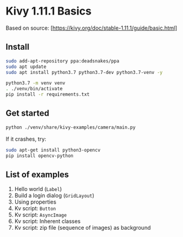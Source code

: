 # Kivy 1.11.1 Basics

Based on source: [https://kivy.org/doc/stable-1.11.1/guide/basic.html]

## Install

```bash
sudo add-apt-repository ppa:deadsnakes/ppa
sudo apt update
sudo apt install python3.7 python3.7-dev python3.7-venv -y

python3.7 -m venv venv
. ./venv/bin/activate
pip install -r requirements.txt
```

## Get started

```bash
python ./venv/share/kivy-examples/camera/main.py
```

If it crashes, try:

```bash
sudo apt-get install python3-opencv
pip install opencv-python
```

## List of examples

1. Hello world (`Label`)
2. Build a login dialog (`GridLayout`)
3. Using properties
4. Kv script: `Button`
5. Kv script: `AsyncImage`
6. Kv script: Inherent classes
7. Kv script: zip file (sequence of images) as background
